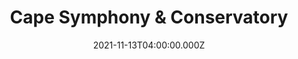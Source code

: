 ---
title: "Cape Symphony & Conservatory"
date: 2021-11-13T04:00:00.000Z
place: Hyannis, MS
link: 
draft: yes
type: 'event'
---